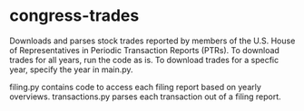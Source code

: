 # congress-trades

Downloads and parses stock trades reported by members of the U.S. House of Representatives in Periodic Transaction 
Reports (PTRs). To download trades for all years, run the code as is. To download trades for a specfic year, specify the
year in main.py.

filing.py contains code to access each filing report based on yearly overviews. transactions.py parses each transaction out of a filing report.
